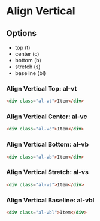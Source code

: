 # Align Vertical

## Options

- top (t)
- center (c)
- bottom (b)
- stretch (s)
- baseline (bl)

### Align Vertical Top: **al-vt**

```html
<div class="al-vt">Item</div>
```

### Align Vertical Center: **al-vc**

```html
<div class="al-vc">Item</div>
```

### Align Vertical Bottom: **al-vb**

```html
<div class="al-vb">Item</div>
```

### Align Vertical Stretch: **al-vs**

```html
<div class="al-vs">Item</div>
```

### Align Vertical Baseline: **al-vbl**

```html
<div class="al-vbl">Item</div>
```
